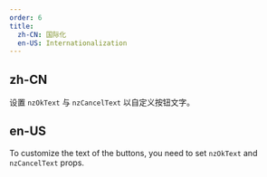 ```yaml
---
order: 6
title:
  zh-CN: 国际化
  en-US: Internationalization
---
```


## zh-CN

设置 `nzOkText` 与 `nzCancelText` 以自定义按钮文字。

## en-US

To customize the text of the buttons, you need to set `nzOkText` and `nzCancelText` props.
